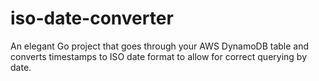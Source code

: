 # iso-date-converter
An elegant Go project that goes through your AWS DynamoDB table and converts timestamps to ISO date format to allow for correct querying by date.
